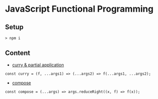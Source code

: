 # JavaScript Functional Programming

## Setup

`> npm i`

## Content


* [curry & partial application](./partial-apply.js)

`const curry = (f, ...args1) => (...args2) => f(...args1, ...args2);`

* [compose](./compose.js)

`const compose = (...args) => args.reduceRight((x, f) => f(x));`
